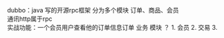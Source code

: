 dubbo：java 写的开源rpc框架 
分为多个模块 订单、商品、会员       
通讯http属于rpc     
实战功能：一个会员用户查看他的订单信息订单 业务
模块 ？  1. 会员 2. 交易 3. 
